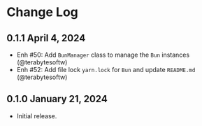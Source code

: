 Change Log
==========

## 0.1.1 April 4, 2024

- Enh #50: Add `BunManager` class to manage the `Bun` instances (@terabytesoftw)
- Enh #52: Add file lock `yarn.lock` for `Bun` and update `README.md` (@terabytesoftw)

## 0.1.0 January 21, 2024

- Initial release.
